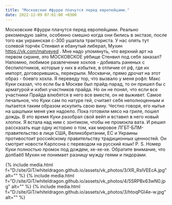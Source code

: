 ```yaml
---
title: "Московские #фурри плачутся перед европейцами."
date: 2022-12-09 07:01:00 +0300
---
```


Московские #фурри плачутся перед европейцами.
Реально рекомендую зайти, особенно смешно когда они бились в экстазе, после того как украинская с-300 ушатала тракториста.
У нас опять тут солевой торчёк Стенвил и ебанутый либерал, Мухин https://vk.com/matveyed .
Мне надо упомянуть, что верхний арт на первом скрине, это МОСКОВСКОЕ уёбище Стенвил под себя заказал? Напомню, любимое развлечение хохлов - добивать раненых с беспилотников, которые у них в избытке, в отличие от рф, где их импорт, договорившись, перекрыли. Москвичи, прямо дрочат на этот образ - боевго хохла.
Я переведу тор, что вызвало у меня рофл:
Макс Куки сказал, что если бы в Москве был прайд-парад, то он пришел бы с арматурой и избил участников прайда. Но он не понял, что если все участники Прайда влюбятся в него все вместе, он не выживет. Самое печальное, что Куки сам по натуре гей, считает себя неполноценным и пытается таким образом искупить свою вину. Честно говоря, его нытье на шашлыки меня уже надоело. Пока готовили мясо на гриле, пошел дождь. В это время Куки разобрал свой вейп и вставил в него новый хлопок. Я встала над ним с зонтиком, чтобы не промокла вата. И решил рассказать еще одну историю о том, как мировое ЛГБТ-БЛМ-правительство в лице США, Великобритании, ЕС и Украины противостоит российскому правительству традиционных ценностей. Он смотрит новости Карлсона с переводом на русский язык!
P. S. Номер Куки полностью промок под дождем, хе-хе-хе.
Обратите внимание, что долбаёб Мухин не понимает разницу мужду геями и пидорами.


{% include media.html f="D:/site/GiT/whiteldragon.github.io/assets/vk_photos/3/XR_RslVEEcA.jpg" alt="" %}
{% include media.html f="D:/site/GiT/whiteldragon.github.io/assets/vk_photos/4/5SRPBx63wN0.jpg" alt="" %}
{% include media.html f="D:/site/GiT/whiteldragon.github.io/assets/vk_photos/3/htoqPGI4e-w.jpg" alt="" %}
